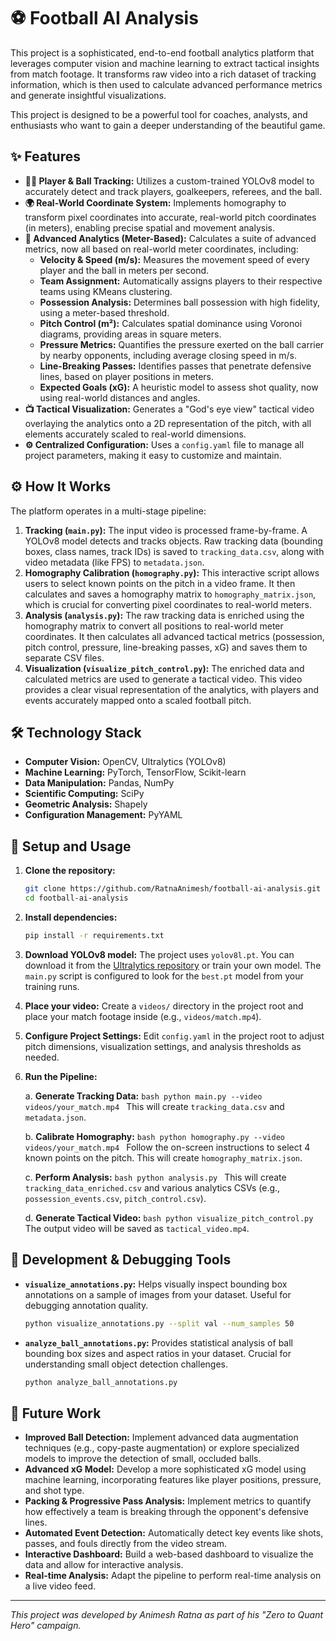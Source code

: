 # ⚽️ Football AI Analysis

This project is a sophisticated, end-to-end football analytics platform that leverages computer vision and machine learning to extract tactical insights from match footage. It transforms raw video into a rich dataset of tracking information, which is then used to calculate advanced performance metrics and generate insightful visualizations.

This project is designed to be a powerful tool for coaches, analysts, and enthusiasts who want to gain a deeper understanding of the beautiful game.

## ✨ Features

*   **🏃‍♂️ Player & Ball Tracking:** Utilizes a custom-trained YOLOv8 model to accurately detect and track players, goalkeepers, referees, and the ball.
*   **🌍 Real-World Coordinate System:** Implements homography to transform pixel coordinates into accurate, real-world pitch coordinates (in meters), enabling precise spatial and movement analysis.
*   **🚀 Advanced Analytics (Meter-Based):** Calculates a suite of advanced metrics, now all based on real-world meter coordinates, including:
    *   **Velocity & Speed (m/s):** Measures the movement speed of every player and the ball in meters per second.
    *   **Team Assignment:** Automatically assigns players to their respective teams using KMeans clustering.
    *   **Possession Analysis:** Determines ball possession with high fidelity, using a meter-based threshold.
    *   **Pitch Control (m²):** Calculates spatial dominance using Voronoi diagrams, providing areas in square meters.
    *   **Pressure Metrics:** Quantifies the pressure exerted on the ball carrier by nearby opponents, including average closing speed in m/s.
    *   **Line-Breaking Passes:** Identifies passes that penetrate defensive lines, based on player positions in meters.
    *   **Expected Goals (xG):** A heuristic model to assess shot quality, now using real-world distances and angles.
*   **📺 Tactical Visualization:** Generates a "God's eye view" tactical video overlaying the analytics onto a 2D representation of the pitch, with all elements accurately scaled to real-world dimensions.
*   **⚙️ Centralized Configuration:** Uses a `config.yaml` file to manage all project parameters, making it easy to customize and maintain.

## ⚙️ How It Works

The platform operates in a multi-stage pipeline:

1.  **Tracking (`main.py`):** The input video is processed frame-by-frame. A YOLOv8 model detects and tracks objects. Raw tracking data (bounding boxes, class names, track IDs) is saved to `tracking_data.csv`, along with video metadata (like FPS) to `metadata.json`.
2.  **Homography Calibration (`homography.py`):** This interactive script allows users to select known points on the pitch in a video frame. It then calculates and saves a homography matrix to `homography_matrix.json`, which is crucial for converting pixel coordinates to real-world meters.
3.  **Analysis (`analysis.py`):** The raw tracking data is enriched using the homography matrix to convert all positions to real-world meter coordinates. It then calculates all advanced tactical metrics (possession, pitch control, pressure, line-breaking passes, xG) and saves them to separate CSV files.
4.  **Visualization (`visualize_pitch_control.py`):** The enriched data and calculated metrics are used to generate a tactical video. This video provides a clear visual representation of the analytics, with players and events accurately mapped onto a scaled football pitch.

## 🛠️ Technology Stack

*   **Computer Vision:** OpenCV, Ultralytics (YOLOv8)
*   **Machine Learning:** PyTorch, TensorFlow, Scikit-learn
*   **Data Manipulation:** Pandas, NumPy
*   **Scientific Computing:** SciPy
*   **Geometric Analysis:** Shapely
*   **Configuration Management:** PyYAML

## 🚀 Setup and Usage

1.  **Clone the repository:**
    ```bash
    git clone https://github.com/RatnaAnimesh/football-ai-analysis.git
    cd football-ai-analysis
    ```

2.  **Install dependencies:**
    ```bash
    pip install -r requirements.txt
    ```

3.  **Download YOLOv8 model:**
    The project uses `yolov8l.pt`. You can download it from the [Ultralytics repository](https://github.com/ultralytics/ultralytics) or train your own model. The `main.py` script is configured to look for the `best.pt` model from your training runs.

4.  **Place your video:**
    Create a `videos/` directory in the project root and place your match footage inside (e.g., `videos/match.mp4`).

5.  **Configure Project Settings:**
    Edit `config.yaml` in the project root to adjust pitch dimensions, visualization settings, and analysis thresholds as needed.

6.  **Run the Pipeline:**

    a.  **Generate Tracking Data:**
        ```bash
        python main.py --video videos/your_match.mp4
        ```
        This will create `tracking_data.csv` and `metadata.json`.

    b.  **Calibrate Homography:**
        ```bash
        python homography.py --video videos/your_match.mp4
        ```
        Follow the on-screen instructions to select 4 known points on the pitch. This will create `homography_matrix.json`.

    c.  **Perform Analysis:**
        ```bash
        python analysis.py
        ```
        This will create `tracking_data_enriched.csv` and various analytics CSVs (e.g., `possession_events.csv`, `pitch_control.csv`).

    d.  **Generate Tactical Video:**
        ```bash
        python visualize_pitch_control.py
        ```
        The output video will be saved as `tactical_video.mp4`.

## 🔬 Development & Debugging Tools

*   **`visualize_annotations.py`:** Helps visually inspect bounding box annotations on a sample of images from your dataset. Useful for debugging annotation quality.
    ```bash
    python visualize_annotations.py --split val --num_samples 50
    ```
*   **`analyze_ball_annotations.py`:** Provides statistical analysis of ball bounding box sizes and aspect ratios in your dataset. Crucial for understanding small object detection challenges.
    ```bash
    python analyze_ball_annotations.py
    ```

## 🔮 Future Work

*   **Improved Ball Detection:** Implement advanced data augmentation techniques (e.g., copy-paste augmentation) or explore specialized models to improve the detection of small, occluded balls.
*   **Advanced xG Model:** Develop a more sophisticated xG model using machine learning, incorporating features like player positions, pressure, and shot type.
*   **Packing & Progressive Pass Analysis:** Implement metrics to quantify how effectively a team is breaking through the opponent's defensive lines.
*   **Automated Event Detection:** Automatically detect key events like shots, passes, and fouls directly from the video stream.
*   **Interactive Dashboard:** Build a web-based dashboard to visualize the data and allow for interactive analysis.
*   **Real-time Analysis:** Adapt the pipeline to perform real-time analysis on a live video feed.

---

*This project was developed by Animesh Ratna as part of his "Zero to Quant Hero" campaign.*